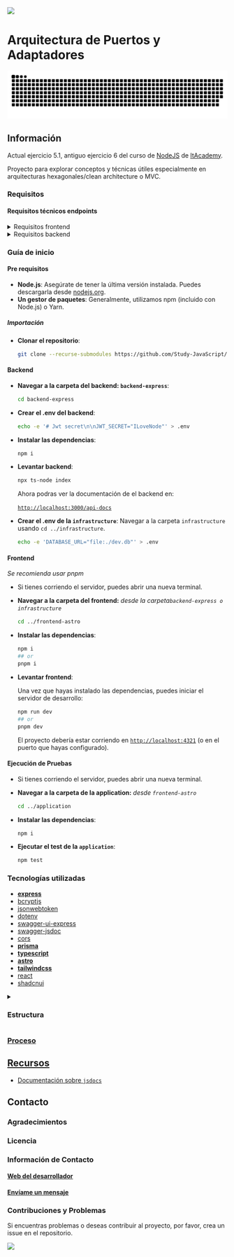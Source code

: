 <img src="https://user-images.githubusercontent.com/73097560/115834477-dbab4500-a447-11eb-908a-139a6edaec5c.gif">

# Arquitectura de Puertos y Adaptadores
<a href="https://github.com/SKRTEEEEEE">
<div align="center">
  <img  src="https://github.com/SKRTEEEEEE/SKRTEEEEEE/blob/main/resources/img/grid-snake.svg"
       alt="snake" />
</div>
</a>

## Información

Actual ejercicio 5.1, antiguo ejercicio 6 del curso de [NodeJS](https://nodejs.org/en) de [ItAcademy](https://www.barcelonactiva.cat/es/itacademy).

Proyecto para explorar conceptos y técnicas útiles especialmente en arquitecturas hexagonales/clean architecture o MVC.
### Requisitos 
#### Requisitos técnicos endpoints
<details>
<summary>Requisitos frontend</summary>
- Posibilidad buscar posts -> que contengan ciertas letras como titulo 🖊️ <br/>
- Crear usuario <br/>
- Read usuario por email <br/>
- Read todas las publicaciones <br/>
- Read usuario (?por id?) <br/>
- Update usuario
</details>
<details>
<summary>Requisitos backend</summary>
- Crear publicaciones <br/>
- Crear like <br/>
- Read publicaciones por user <br/>
- Delete publicaciones por user <br/>
- Editar publicaciones por user <br/>
- **Solo admin**<br/>
  - Read todos los usuarios <br/>
  - Banear/Reactivar usuarios <br/>
  - Delete publicaciones  <br/>
  </details>


### Guía de inicio
#### Pre requisitos

- **Node.js**: Asegúrate de tener la última versión instalada. Puedes descargarla desde [nodejs.org](https://nodejs.org).
- **Un gestor de paquetes**: Generalmente, utilizamos npm (incluido con Node.js) o Yarn.

##### Importación

- **Clonar el repositorio**:
   ```bash
   git clone --recurse-submodules https://github.com/Study-JavaScript/hexa-ts.git
   ```
#### Backend

- **Navegar a la carpeta del backend: `backend-express`**:
    ```bash
    cd backend-express
    ```

- **Crear el .env del backend**:
    ```bash
    echo -e '# Jwt secret\n\nJWT_SECRET="ILoveNode"' > .env
    ```

- **Instalar las dependencias**:
   ```bash
   npm i
   ```

- **Levantar backend**:
    ```bash
    npx ts-node index
    ```

    Ahora podras ver la documentación de el backend en: 
    
    [`http://localhost:3000/api-docs`](http://localhost:3000/api-docs)

- **Crear el .env de la `infrastructure`**:
    Navegar a la carpeta `infrastructure` usando `cd ../infrastructure`.
    ```bash
    echo -e 'DATABASE_URL="file:./dev.db"' > .env
    ```
  
#### Frontend
_Se recomienda usar pnpm_
- Si tienes corriendo el servidor, puedes abrir una nueva terminal.
- **Navegar a la carpeta del frontend:** _desde la carpeta`backend-express o infrastructure`_
    ```bash
    cd ../frontend-astro
    ```

- **Instalar las dependencias**:
   ```bash
   npm i
   ## or
   pnpm i
   ```

- **Levantar frontend**:
    
    Una vez que hayas instalado las dependencias, puedes iniciar el servidor de desarrollo:

    ```bash
    npm run dev
    ## or
    pnpm dev
    ```

    El proyecto debería estar corriendo en [`http://localhost:4321`](http://localhost:4321) (o en el puerto que hayas configurado).

#### Ejecución de Pruebas
- Si tienes corriendo el servidor, puedes abrir una nueva terminal.
- **Navegar a la carpeta de la application:** _desde `frontend-astro`_
    
    ```bash
    cd ../application
    ```

- **Instalar las dependencias**:
   ```bash
   npm i
   ```

- **Ejecutar el test de la `application`**:
    ```bash
    npm test
    ```


### Tecnologías utilizadas
- [**express**](https://expressjs.com/es/)
- [bcryptjs](https://www.npmjs.com/package/bcryptjs)
- [jsonwebtoken](https://www.npmjs.com/package/jsonwebtoken)
- [dotenv](https://www-dotenv-org.webpkgcache.com/doc/-/s/www.dotenv.org/docs/)
- [swagger-ui-express](https://www.npmjs.com/package/swagger-ui-express)
- [swagger-jsdoc](https://www.npmjs.com/package/swagger-jsdoc)
- [cors](https://www.npmjs.com/package/cors#usage)
- [**prisma**](https://www.prisma.io/docs)
- [**typescript**](https://www.typescriptlang.org/docs/)
- [**astro**](https://astro.build/)
- [**tailwindcss**](https://tailwindcss.com/)
- [react](https://es.react.dev/)
- [shadcnui](https://ui.shadcn.com/)

<details><summary><h3>Estructura</h3></summary><br/>

- _Esta es la idea a seguir actualmente como estructura_
#### Estructura carpetas actual


```
project/
├── domain/
│   ├── entities/
│   │   ├── User.ts
│   │   └── Post.ts
│   ├── errors/
│   │   ├── MainError.ts
│   │   └── <other-errors>.ts
│   └── tsconfig.json
├── application/
│   ├── usecases/
│   │   ├── CreateUserUseCase.ts ⚠️🖊️
│   │   └── CreatePostUseCase.ts ⚠️🖊️
│   ├── repositories/
│   │   ├── IUserRepository.ts
│   │   └── IPostRepository.ts
│   ├── services/ ❓⚠️
│   │   ├── IEmailService.ts
│   │   └── IAuthService.ts
│   ├── test/
│   │   ├── user/
│   │   │   └── createUser.test.ts
│   │   └── post/
│   │       └── updatePost.test.ts
│   ├── ports/ ❓🖊️
│   │   ├── in/
│   │   │   └── IUserControllerPort.ts
│   │   └── out/
│   │       └── IUserPersistencePort.ts
│   ├── package.json
│   ├── tsconfig.json
│   └── ...
├── infrastructure/
│   ├── prisma/
│   │   └── schema.prisma
│   ├── repositories/
│   │   ├── PrismaUserRepository.ts
│   │   └── PrismaPostRepository.ts
│   ├── config/
│   │   └── PrismaDbConfig.ts
│   ├── package.json
│   ├── .env
│   ├── tsconfig.json
│   └── node_modules
├── backend/
│   └── interfaces/
│       ├── controllers/
│       │   └── ExpressUserController.ts
│       ├── routes/
│       │   └── UserRoutes.ts
│   ├── package.json
│   ├── tsconfig.json
│   └── ...
├── frontend/
│   ├── src/
│   │   └── ...
│   ├── package.json
│   ├── tsconfig.json
│   └── ...

```


</details>

### [Proceso](./md/proceso.md)


## [Recursos](https://github.com/SKRTEEEEEE/markdowns)

- [Documentación sobre `jsdocs`](https://www.npmjs.com/package/swagger-jsdoc)

## Contacto

### Agradecimientos

### Licencia

### Información de Contacto
#### [Web del desarrollador](https://profile-skrt.vercel.app)
#### [Envíame un mensaje](mailto:adanreh.m@gmail.com)

### Contribuciones y Problemas

Si encuentras problemas o deseas contribuir al proyecto, por favor, crea un issue en el repositorio.

<img src="https://user-images.githubusercontent.com/73097560/115834477-dbab4500-a447-11eb-908a-139a6edaec5c.gif">